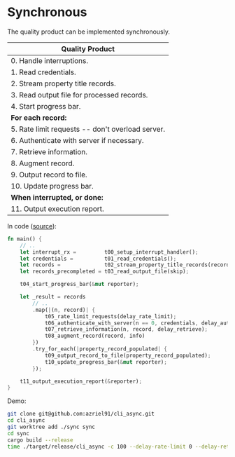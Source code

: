 # Synchronous

The quality product can be implemented synchronously.

| Quality Product                                   |
| ------------------------------------------------- |
|  0. Handle interruptions.                         |
|  1. Read credentials.                             |
|  2. Stream property title records.                |
|  3. Read output file for processed records.       |
|  4. Start progress bar.                           |
| **For each record:**                              |
|  5. Rate limit requests -- don't overload server. |
|  6. Authenticate with server if necessary.        |
|  7. Retrieve information.                         |
|  8. Augment record.                               |
|  9. Output record to file.                        |
| 10. Update progress bar.                          |
| **When interrupted, or done:**                    |
| 11. Output execution report.                      |

In code ([source](https://github.com/azriel91/cli_async/blob/sync/src/main.rs#L119)):

```rust
fn main() {
    // ..
    let interrupt_rx =         t00_setup_interrupt_handler();
    let credentials =          t01_read_credentials();
    let records =              t02_stream_property_title_records(record_count);
    let records_precompleted = t03_read_output_file(skip);

    t04_start_progress_bar(&mut reporter);

    let _result = records
        // ..
        .map(|(n, record)| {
            t05_rate_limit_requests(delay_rate_limit);
            t06_authenticate_with_server(n == 0, credentials, delay_auth);
            t07_retrieve_information(n, record, delay_retrieve);
            t08_augment_record(record, info)
        })
        .try_for_each(|property_record_populated| {
            t09_output_record_to_file(property_record_populated);
            t10_update_progress_bar(&mut reporter);
        });

    t11_output_execution_report(&reporter);
}
```

Demo:

```bash
git clone git@github.com:azriel91/cli_async.git
cd cli_async
git worktree add ./sync sync
cd sync
cargo build --release
time ./target/release/cli_async -c 100 --delay-rate-limit 0 --delay-retrieve 1
```
